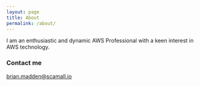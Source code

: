 ```yaml
---
layout: page
title: About
permalink: /about/
---
```


I am an enthusiastic and dynamic AWS Professional with a keen interest in AWS technology. 
 
### Contact me

[brian.madden@scamall.io](mailto:brian.madden@scamall.io)
